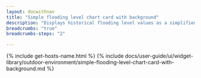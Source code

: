 ```yaml
---
layout: docwithnav
title: "Simple flooding level chart card with background"
description: "Displays historical flooding level values as a simplified chart with background. Optionally may display the corresponding latest flooding level value."
breadcrumbs: "true"
breadcrumbs-steps: "2"

---
```

{% include get-hosts-name.html %}
{% include docs/user-guide/ui/widget-library/outdoor-environment/simple-flooding-level-chart-card-with-background.md %}
